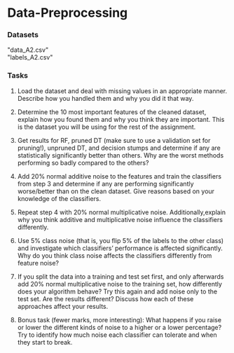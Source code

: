 # Data-Preprocessing

### Datasets

"data_A2.csv"  
"labels_A2.csv"

### Tasks

1. Load the dataset and deal with missing values in an appropriate manner. Describe how you handled them and why you did it that way.

2. Determine the 10 most important features of the cleaned dataset, explain how you found them and why you think they are important. This is the dataset you will be using for the rest of the assignment.

3. Get results for RF, pruned DT (make sure to use a validation set for pruning!), unpruned DT, and decision stumps and determine if any are statistically significantly better than others. Why are the worst methods performing so badly compared to the others?

4. Add 20% normal additive noise to the features and train the classifiers from step 3 and determine if any are performing significantly worse/better than on the clean dataset. Give reasons based on your knowledge of the classifiers.

5. Repeat step 4 with 20% normal multiplicative noise. Additionally,explain why you think additive and multiplicative noise influence the classifiers differently.

6. Use 5% class noise (that is, you flip 5% of the labels to the other class) and investigate which classifiers’ performance is affected significantly. Why do you think class noise affects the classifiers differently from feature noise?

7. If you split the data into a training and test set first, and only afterwards add 20% normal multiplicative noise to the training set, how differently does your algorithm behave? Try this again and add noise only to the test set. Are the results different? Discuss how each of these approaches affect your results.

8. Bonus task (fewer marks, more interesting): What happens if you raise or lower the different kinds of noise to a higher or a lower percentage? Try to identify how much noise each classifier can tolerate and when they start to break.
